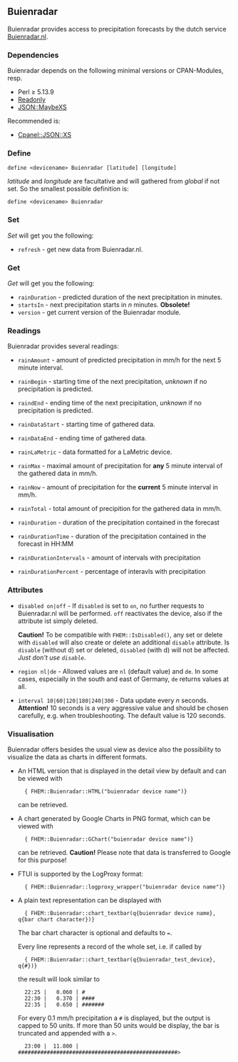 <a name="Buienradar" />

## Buienradar
Buienradar provides access to precipitation forecasts by the dutch service [Buienradar.nl](https://www.buienradar.nl).

<span id="Buienradardependecies"></span>

### Dependencies
Buienradar depends on the following minimal versions or CPAN-Modules, <abbr>resp.</abbr> 

* Perl ≥ 5.13.9
* [Readonly](https://metacpan.org/pod/Readonly)
* [JSON::MaybeXS](https://metacpan.org/pod/JSON::MaybeXS)

Recommended is:

* [Cpanel::JSON::XS](https://metacpan.org/pod/Cpanel::JSON::XS)

<span id="Buienradardefine"></span>
### Define
    define <devicename> Buienradar [latitude] [longitude]

<var>latitude</var> and <var>longitude</var> are facultative and will gathered from <var>global</var> if not set.
So the smallest possible definition is:

    define <devicename> Buienradar
  
<span id="Buienradarset" />  

### Set
<var>Set</var> will get you the following:

* ``refresh``       - get new data from Buienradar.nl.

<span id="Buienradarget" />  

### Get
<var>Get</var> will get you the following:

* ``rainDuration``  - predicted duration of the next precipitation in minutes.
* ``startsIn``      - next precipitation starts in <var>n</var> minutes. **Obsolete!**
* ``version``       - get current version of the Buienradar module.

<span id="Buienradarreadings" />  

### Readings
Buienradar provides several readings:

* ``rainAmount``            - amount of predicted precipitation in mm/h for the next 5 minute interval.

* ``rainBegin``             - starting time of the next precipitation, <var>unknown</var> if no precipitation is predicted.

* ``raindEnd``              - ending time of the next precipitation, <var>unknown</var> if no precipitation is predicted.

* ``rainDataStart``         - starting time of gathered data.

* ``rainDataEnd``           - ending time of gathered data.

* ``rainLaMetric``          - data formatted for a LaMetric device.

* ``rainMax``               - maximal amount of precipitation for **any** 5 minute interval of the gathered data in mm/h.

* ``rainNow``               - amount of precipitation for the **current** 5 minute interval in mm/h.

* ``rainTotal``             - total amount of precipition for the gathered data in mm/h.

* ``rainDuration``          - duration of the precipitation contained in the forecast

* ``rainDurationTime``      - duration of the precipitation contained in the forecast in HH:MM

* ``rainDurationIntervals`` - amount of intervals with precipitation

* ``rainDurationPercent``   - percentage of interavls with precipitation

<span id="Buienradarattr" />

### Attributes
* <a name="disabled"></a> ``disabled on|off``   - If ``disabled`` is set to `on`, no further requests to Buienradar.nl will be performed. ``off`` reactivates the device, also if the attribute ist simply deleted.

    **Caution!** To be compatible with `FHEM::IsDisabled()`, any set or delete with `disabled` will also create or delete an additional `disable` attribute. Is `disable` (without d) set or deleted, `disabled` (with d) will not be affected. _Just don't use `disable`_.

* <a name="region"></a> ``region nl|de`` - Allowed values are ``nl`` (default value) and ``de``. In some cases, especially in the south and east of Germany, ``de`` returns values at all.

* <a name="interval"></a> ``interval 10|60|120|180|240|300`` - Data update every <var>n</var> seconds. **Attention!** 10 seconds is a very aggressive value and should be chosen carefully,  <abbr>e.g.</abbr> when troubleshooting. The default value is 120 seconds.  

### Visualisation
Buienradar offers besides the usual view as device also the possibility to visualize the data as charts in different formats.
* An HTML version that is displayed in the detail view by default and can be viewed with 
    
        { FHEM::Buienradar::HTML("buienradar device name")}

    can be retrieved.
    
* A chart generated by Google Charts in <abbr>PNG</abbr> format, which can be viewed with

        { FHEM::Buienradar::GChart("buienradar device name")}
        
    can be retrieved. **Caution!** Please note that data is transferred to Google for this purpose!
    
* <abbr>FTUI</abbr> is supported by the  LogProxy format:

        { FHEM::Buienradar::logproxy_wrapper("buienradar device name")}
        
* A plain text representation can be displayed with

        { FHEM::Buienradar::chart_textbar(q{buienradar device name}, q{bar chart character})}
        
    The bar chart character is optional and defaults to `=`.
    
    Every line represents a record of the whole set, i.e. if called by
    
        { FHEM::Buienradar::chart_textbar(q{buienradar_test_device}, q{#})}
    
    the result will look similar to
    
        22:25 |   0.060 | #
        22:30 |   0.370 | ####
        22:35 |   0.650 | #######
        
    For every 0.1 mm/h precipitation a ``#`` is displayed, but the output is capped to 50 units. If
    more than 50 units would be display, the bar is truncated and appended with a ``>``.
    
        23:00 |  11.800 | ##################################################>